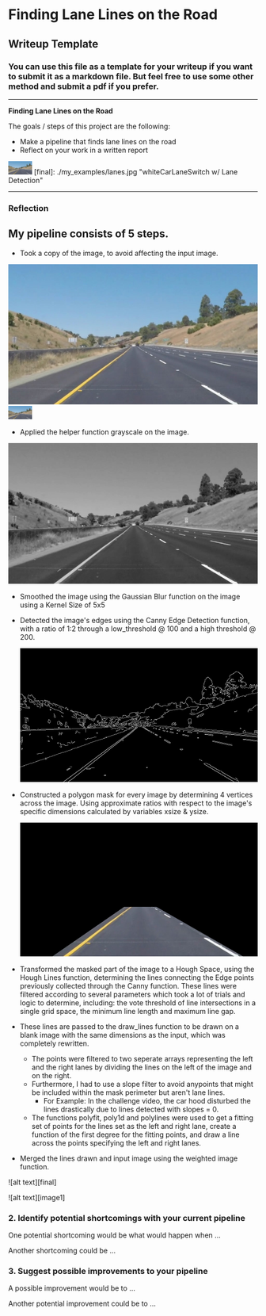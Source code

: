 # **Finding Lane Lines on the Road** 

## Writeup Template

### You can use this file as a template for your writeup if you want to submit it as a markdown file. But feel free to use some other method and submit a pdf if you prefer.

---

**Finding Lane Lines on the Road**

The goals / steps of this project are the following:
* Make a pipeline that finds lane lines on the road
* Reflect on your work in a written report


[//]: # (Image References)

[gray]: ./my_examples/grayscale.jpg "Grayscale"
[blur]: ./my_examples/gaussian_blur.jpg "Gaussian Blur"
[edges]: ./my_examples/edges.jpg "Canny Edge Detection"
[mask]: ./my_examples/mask.jpg "Specified Region"
[initial]: ./my_examples/whiteCarLaneSwitch.jpg "whiteCarLaneSwitch initial state"
<img src="./my_examples/whiteCarLaneSwitch.jpg" width="48">
[final]: ./my_examples/lanes.jpg "whiteCarLaneSwitch w/ Lane Detection"

---

### Reflection

My pipeline consists of 5 steps. 
---
  - Took a copy of the image, to avoid affecting the input image.
  
  ![alt text][initial]
  <img src="./my_examples/whiteCarLaneSwitch.jpg" width="48">
  
  - Applied the helper function grayscale on the image.
  
  ![alt text][gray]
  
  - Smoothed the image using the Gaussian Blur function on the image using a Kernel Size of 5x5 
  - Detected the image's edges using the Canny Edge Detection function, with a ratio of 1:2 through a low_threshold @ 100 and a
      high threshold @ 200.
      
      ![alt text][edges]
      
  - Constructed a polygon mask for every image by determining 4 vertices across the image. Using approximate ratios with respect to
      the image's specific dimensions calculated by variables xsize & ysize.
      
      ![alt text][mask]
      
  - Transformed the masked part of the image to a Hough Space, using the Hough Lines function, determining the lines connecting the            Edge points previously collected through the Canny function. These lines were filtered according to several parameters which              took a lot of trials and logic to determine, including: the vote threshold of line intersections in a single grid space, the              minimum line length and maximum line gap.
  
  - These lines are passed to the draw_lines function to be drawn on a blank image with the same dimensions as the input, which was completely rewritten.
      * The points were filtered to two seperate arrays representing the left and the right lanes by dividing the lines on the left               of the image and on the right.
      * Furthermore, I had to use a slope filter to avoid anypoints that might be included within the mask perimeter but aren't lane               lines.
          - For Example: In the challenge video, the car hood disturbed the lines drastically due to lines detected with slopes = 0.
      * The functions polyfit, poly1d and polylines were used to get a fitting set of points for the lines set as the left and right lane, create a function of the first degree for the fitting points, and draw a line across the points specifying the left and right lanes. 
  
  - Merged the lines drawn and input image using the weighted image function.
  
  ![alt text][final]
  

![alt text][image1]


### 2. Identify potential shortcomings with your current pipeline


One potential shortcoming would be what would happen when ... 

Another shortcoming could be ...


### 3. Suggest possible improvements to your pipeline

A possible improvement would be to ...

Another potential improvement could be to ...
